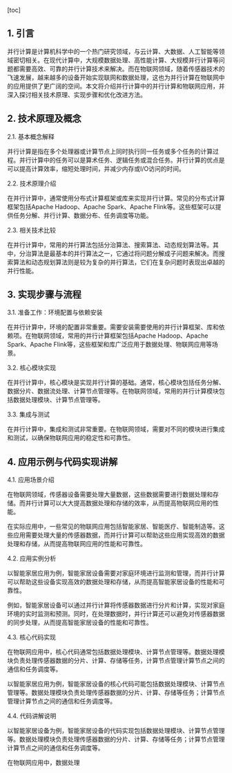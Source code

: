 
[toc]                    
                
                
## 1. 引言

并行计算是计算机科学中的一个热门研究领域，与云计算、大数据、人工智能等领域密切相关。在现代计算中，大规模数据处理、高性能计算、大规模并行计算等问题都需要高效、可靠的并行计算技术来解决。而在物联网领域，随着传感器技术的飞速发展，越来越多的设备开始实现联网和数据处理，这也为并行计算在物联网中的应用提供了更广阔的空间。本文将介绍并行计算中的并行计算和物联网应用，并深入探讨相关技术原理、实现步骤和优化改进方法。

## 2. 技术原理及概念

2.1. 基本概念解释

并行计算是指在多个处理器或计算节点上同时执行同一任务或多个任务的计算过程。并行计算中的任务可以是算术任务、逻辑任务或混合任务。并行计算的优点是可以提高计算效率，缩短处理时间，并减少内存或I/O访问的时间。

2.2. 技术原理介绍

在并行计算中，通常使用分布式计算框架或库来实现并行计算。常见的分布式计算框架包括Apache Hadoop、Apache Spark、Apache Flink等。这些框架可以提供任务分解、并行计算、数据分布、任务调度等功能。

2.3. 相关技术比较

在并行计算中，常用的并行算法包括分治算法、搜索算法、动态规划算法等。其中，分治算法是最基本的并行算法之一，它通过将问题分解成子问题来解决。而搜索算法和动态规划算法则是较为复杂的并行算法，它们在复杂问题时表现出卓越的并行性能。

## 3. 实现步骤与流程

3.1. 准备工作：环境配置与依赖安装

在并行计算中，环境的配置非常重要。需要安装需要使用的并行计算框架、库和依赖项。在物联网领域，常用的并行计算框架包括Apache Hadoop、Apache Spark、Apache Flink等，这些框架和库广泛应用于数据处理、物联网应用等场景。

3.2. 核心模块实现

在并行计算中，核心模块是实现并行计算的基础。通常，核心模块包括任务分解、数据分片、数据流处理、计算节点管理等。在物联网领域，常用的并行计算模块包括数据处理模块、计算节点管理等。

3.3. 集成与测试

在并行计算中，集成和测试非常重要。在物联网领域，需要对不同的模块进行集成和测试，以确保物联网应用的稳定性和可靠性。

## 4. 应用示例与代码实现讲解

4.1. 应用场景介绍

在物联网领域，传感器设备需要处理大量数据，这些数据需要进行数据处理和存储。而并行计算可以大大提高数据处理和存储的效率，从而提高物联网应用的性能。

在实际应用中，一些常见的物联网应用包括智能家居、智能医疗、智能制造等。这些应用需要处理大量的传感器数据，而并行计算可以帮助这些应用实现高效的数据处理和存储，从而提高物联网应用的性能和可靠性。

4.2. 应用实例分析

以智能家居应用为例，智能家居设备需要对家庭环境进行监测和管理，而并行计算可以帮助这些设备实现高效的数据处理和存储，从而提高智能家居设备的性能和可靠性。

例如，智能家居设备可以通过并行计算将传感器数据进行分片和计算，实现对家庭环境的实时监测和预测。同时，在处理数据时，并行计算还可以避免对传感器数据的同步处理，从而提高智能家居设备的性能和可靠性。

4.3. 核心代码实现

在物联网应用中，核心代码通常包括数据处理模块、计算节点管理等。数据处理模块负责处理传感器数据的分片、计算、存储等任务，计算节点管理计算节点之间的通信和任务调度等。

以智能家居应用为例，智能家居设备的核心代码可能包括数据处理模块、计算节点管理等。数据处理模块负责处理传感器数据的分片、计算、存储等任务；计算节点管理计算节点之间的通信和任务调度等。

4.4. 代码讲解说明

以智能家居设备为例，智能家居设备的代码实现包括数据处理模块、计算节点管理等。数据处理模块负责处理传感器数据的分片、计算、存储等任务；计算节点管理计算节点之间的通信和任务调度等。

在物联网应用中，数据处理

